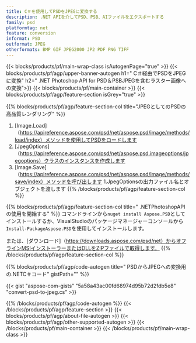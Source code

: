 ```yaml
---
title: C＃を使用してPSDをJPEGに変換する
description: .NET APIを介してPSD、PSB、AIファイルをエクスポートする
family: psd
platformtag: net
feature: conversion
informat: PSD
outformat: JPEG
otherformats: BMP GIF JPEG2000 JP2 PDF PNG TIFF
---
```


{{< blocks/products/pf/main-wrap-class isAutogenPage="true" >}}
{{< blocks/products/pf/agp/upper-banner-autogen h1=" C＃経由でPSDをJPEGに変換" h2=" .NET Photoshop API for PSD＆PSBJPEGを含むラスター画像への変換">}}
{{< blocks/products/pf/main-container >}}
{{< blocks/products/pf/agp/feature-section isGrey="true" >}}

{{% blocks/products/pf/agp/feature-section-col title="JPEGとしてのPSDの高品質レンダリング" %}}
1. [Image.Load]（https://apireference.aspose.com/psd/net/aspose.psd/image/methods/load/index）メソッドを使用してPSDをロードします
1. [JpegOptions]（https://apireference.aspose.com/psd/net/aspose.psd.imageoptions/jpegoptions）クラスのインスタンスを作成します
1. [Image.Save]（https://apireference.aspose.com/psd/net/aspose.psd/image/methods/save/index）メソッドを呼び出します
1.JpegOptionsの出力ファイル名とオブジェクトを渡します
{{% /blocks/products/pf/agp/feature-section-col %}}

{{% blocks/products/pf/agp/feature-section-col title=" .NETPhotoshopAPIの使用を開始する" %}}
コマンドラインから```nuget install Aspose.PSD```としてインストールするか、VisualStudioのパッケージマネージャーコンソールから```Install-PackageAspose.PSD```を使用してインストールします。

または、[ダウンロード]（https://downloads.aspose.com/psd/net）からオフラインMSIインストーラーまたはDLLをZIPファイルで取得します。
{{% /blocks/products/pf/agp/feature-section-col %}}

{{% blocks/products/pf/agp/code-autogen title=" PSDからJPEGへの変換用の.NETC＃コード" gistPath="" %}}

{{< gist "aspose-com-gists" "5a58a43ac00fd68974d95b72d2fdb5e8" "convert-psd-to-jpeg.cs" >}}

{{% /blocks/products/pf/agp/code-autogen %}}
{{< /blocks/products/pf/agp/feature-section >}}
{{< blocks/products/pf/agp/about-file-autogen >}}
{{< blocks/products/pf/agp/other-supported-autogen >}}
{{< /blocks/products/pf/main-container >}}
{{< /blocks/products/pf/main-wrap-class >}}
